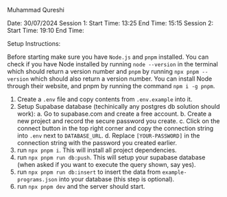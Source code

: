 Muhammad Qureshi

Date: 30/07/2024
Session 1:
Start Time: 13:25
End Time: 15:15
Session 2:
Start Time: 19:10
End Time:

Setup Instructions:

Before starting make sure you have `Node.js` and `pnpm` installed. You can check if you have Node installed by running `node --version` in the terminal which should return a version number and `pnpm` by running `npx pnpm --version` which should also return a version number. You can install Node through their website, and pnpm by running the command `npm i -g pnpm`.

1. Create a `.env` file and copy contents from `.env.example` into it.
2. Setup Supabase database (techinically any postgres db solution should work):
   a. Go to supabase.com and create a free account.
   b. Create a new project and record the secure password you create.
   c. Click on the connect button in the top right corner and copy the connection string into `.env` next to `DATABASE_URL`.
   d. Replace `[YOUR-PASSWORD]` in the connection string with the password you created earlier.
3. run `npx pnpm i`. This will install all project dependencies.
4. run `npx pnpm run db:push`. This will setup your supabase database (when asked if you want to execute the query shown, say yes).
5. run `npx pnpm run db:insert` to insert the data from `example-programs.json` into your database (this step is optional).
6. run `npx pnpm dev` and the server should start.
